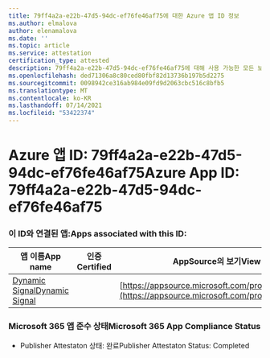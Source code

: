```yaml
---
title: 79ff4a2a-e22b-47d5-94dc-ef76fe46af75에 대한 Azure 앱 ID 정보
ms.author: elmalova
author: elenamalova
ms.date: ''
ms.topic: article
ms.service: attestation
certification_type: attested
description: 79ff4a2a-e22b-47d5-94dc-ef76fe46af75에 대해 사용 가능한 모든 보안 및 규정 준수 정보입니다.
ms.openlocfilehash: ded71306a8c80ced80fbf82d13736b197b5d2275
ms.sourcegitcommit: 0098942ce316ab984e09fd9d2063cbc516c8bfb5
ms.translationtype: MT
ms.contentlocale: ko-KR
ms.lasthandoff: 07/14/2021
ms.locfileid: "53422374"
---
```

# <a name="azure-app-id-79ff4a2a-e22b-47d5-94dc-ef76fe46af75"></a><span data-ttu-id="fca19-103">Azure 앱 ID: 79ff4a2a-e22b-47d5-94dc-ef76fe46af75</span><span class="sxs-lookup"><span data-stu-id="fca19-103">Azure App ID: 79ff4a2a-e22b-47d5-94dc-ef76fe46af75</span></span>


### <a name="apps-associated-with-this-id"></a><span data-ttu-id="fca19-104">이 ID와 연결된 앱:</span><span class="sxs-lookup"><span data-stu-id="fca19-104">Apps associated with this ID:</span></span>
| <span data-ttu-id="fca19-105">**앱 이름**</span><span class="sxs-lookup"><span data-stu-id="fca19-105">**App name**</span></span> | <span data-ttu-id="fca19-106">**인증**</span><span class="sxs-lookup"><span data-stu-id="fca19-106">**Certified**</span></span> | <span data-ttu-id="fca19-107">**AppSource의 보기**</span><span class="sxs-lookup"><span data-stu-id="fca19-107">**View in AppSource**</span></span> |
|-|-|-|
| [<span data-ttu-id="fca19-108">Dynamic Signal</span><span class="sxs-lookup"><span data-stu-id="fca19-108">Dynamic Signal</span></span>](https://docs.microsoft.com/en-us/microsoft-365-app-certification/forward/WA200000102) |  | [https://appsource.microsoft.com/product/office/WA200000102](https://appsource.microsoft.com/product/office/WA200000102) |

### <a name="microsoft-365-app-compliance-status"></a><span data-ttu-id="fca19-109">Microsoft 365 앱 준수 상태</span><span class="sxs-lookup"><span data-stu-id="fca19-109">Microsoft 365 App Compliance Status</span></span>
- <span data-ttu-id="fca19-110">Publisher Attestaton 상태: 완료</span><span class="sxs-lookup"><span data-stu-id="fca19-110">Publisher Attestaton Status: Completed</span></span>
